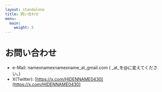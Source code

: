 ```yaml
---
layout: standalone
title: 問い合わせ
menu:
  main:
    weight: 5
---
```


# お問い合わせ

 - e-Mail: namexnamexnamexname_at_gmail.com ( _at_を@に変えてください。)
 - X(Twitter): [https://x.com/HIDENNAME0430](https://x.com/HIDENNAME0430)

